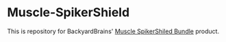 # Muscle-SpikerShield

This is repository for BackyardBrains' [Muscle SpikerShiled Bundle](https://backyardbrains.com/products/muscleSpikershieldBundle) product.

